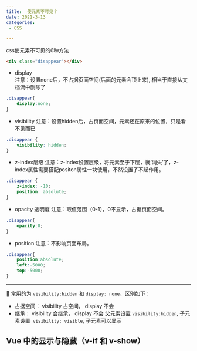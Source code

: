 ```yaml
---
title:  使元素不可见？
date: 2021-3-13
categories: 
 - CSS

---
```


css使元素不可见的6种方法

```html
<div class="disappear"></div>
```
- display        
注意：设置none后，不占据页面空间(后面的元素会顶上来), 相当于直接从文档流中删除了
```css
.disappear{
	display:none;
}
```
- visibility
注意：设置hidden后，占页面空间，元素还在原来的位置，只是看不见而已
```css
.disappear {
    visibility: hidden;
}
```
- z-index层级
注意：z-index设置层级，将元素至于下层，就‘消失’了，z-index属性需要搭配positon属性一块使用，不然设置了不起作用。
```css
.disappear {
    z-index: -10;
    position: absolute;
}
```

- opacity 透明度
注意：取值范围（0-1），0不显示，占据页面空间。
```css
.disappear{
	opacity:0;
}
```

- position 
注意：不影响页面布局。
```css
.disappear{
	position:absolute;
	left:-5000;
	top:-5000;
}
```
---


:love_letter: 常用的为 ```visibility:hidden``` 和 ```display: none```，区别如下：

- 占据空间： visibility 占空间， display 不会
- 继承： visibility 会继承， display 不会
父元素设置 ```visibility:hidden```, 子元素设置``` visibility: visible```, 子元素可以显示


## Vue 中的显示与隐藏（v-if 和 v-show）


